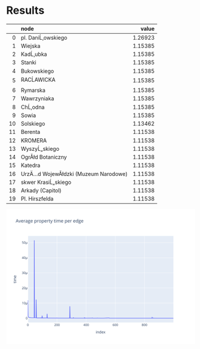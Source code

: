 # Results
|    | node                                 |   value |
|---:|:-------------------------------------|--------:|
|  0 | pl. DaniĹ‚owskiego                   | 1.26923 |
|  1 | Wiejska                              | 1.15385 |
|  2 | KadĹ‚ubka                            | 1.15385 |
|  3 | Stanki                               | 1.15385 |
|  4 | Bukowskiego                          | 1.15385 |
|  5 | RACĹAWICKA                                      | 1.15385 |
|  6 | Rymarska                             | 1.15385 |
|  7 | Wawrzyniaka                          | 1.15385 |
|  8 | ChĹ‚odna                             | 1.15385 |
|  9 | Sowia                                | 1.15385 |
| 10 | Solskiego                            | 1.13462 |
| 11 | Berenta                              | 1.11538 |
| 12 | KROMERA                              | 1.11538 |
| 13 | WyszyĹ„skiego                        | 1.11538 |
| 14 | OgrĂłd Botaniczny                    | 1.11538 |
| 15 | Katedra                              | 1.11538 |
| 16 | UrzÄ…d WojewĂłdzki (Muzeum Narodowe) | 1.11538 |
| 17 | skwer KrasiĹ„skiego                  | 1.11538 |
| 18 | Arkady (Capitol)                     | 1.11538 |
| 19 | Pl. Hirszfelda                       | 1.11538 |

![avg_property_time_per_edge](images/avg_property_time_per_edge.svg)
